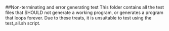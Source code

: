 ##Non-terminating and error generating test
This folder contains all the test files that SHOULD not generate a working program, or generates a program that loops forever. Due to these treats, it is unsuitable to test using the test_all.sh script.
